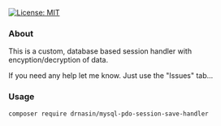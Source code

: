 [![License: MIT](https://img.shields.io/badge/License-MIT-yellow.svg)](https://opensource.org/licenses/MIT)

### About
This is a custom, database based session handler with encyption/decryption of data.

If you need any help let me know. Just use the "Issues" tab...

### Usage

`composer require drnasin/mysql-pdo-session-save-handler`


